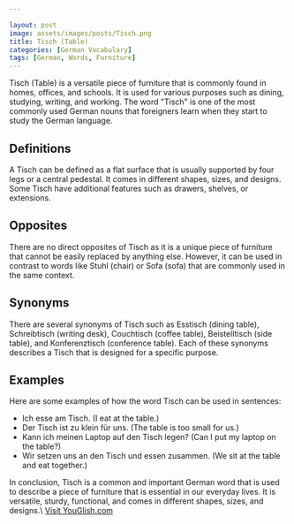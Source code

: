 ```yaml
---

layout: post
image: assets/images/posts/Tisch.png
title: Tisch (Table)
categories: [German Vocabulary]
tags: [German, Words, Furniture]
---
```


Tisch (Table) is a versatile piece of furniture that is commonly found in homes, offices, and schools. It is used for various purposes such as dining, studying, writing, and working. The word "Tisch" is one of the most commonly used German nouns that foreigners learn when they start to study the German language.

## Definitions

A Tisch can be defined as a flat surface that is usually supported by four legs or a central pedestal. It comes in different shapes, sizes, and designs. Some Tisch have additional features such as drawers, shelves, or extensions.

## Opposites

There are no direct opposites of Tisch as it is a unique piece of furniture that cannot be easily replaced by anything else. However, it can be used in contrast to words like Stuhl (chair) or Sofa (sofa) that are commonly used in the same context.

## Synonyms

There are several synonyms of Tisch such as Esstisch (dining table), Schreibtisch (writing desk), Couchtisch (coffee table), Beistelltisch (side table), and Konferenztisch (conference table). Each of these synonyms describes a Tisch that is designed for a specific purpose.

## Examples

Here are some examples of how the word Tisch can be used in sentences:

- Ich esse am Tisch. (I eat at the table.)
- Der Tisch ist zu klein für uns. (The table is too small for us.)
- Kann ich meinen Laptop auf den Tisch legen? (Can I put my laptop on the table?)
- Wir setzen uns an den Tisch und essen zusammen. (We sit at the table and eat together.)

In conclusion, Tisch is a common and important German word that is used to describe a piece of furniture that is essential in our everyday lives. It is versatile, sturdy, functional, and comes in different shapes, sizes, and designs.\ <a id="yg-widget-0" class="youglish-widget" data-query="Tisch" data-lang="german" data-components="8412" data-auto-start="0" data-bkg-color="theme_light" data-title="How%20to%20pronounce%20Tisch%20in%20German"  rel="nofollow" href="https://youglish.com">Visit YouGlish.com</a><script async src="https://youglish.com/public/emb/widget.js" charset="utf-8"></script>